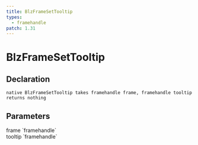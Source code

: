 ```yaml
---
title: BlzFrameSetTooltip
types:
  - framehandle
patch: 1.31
---
```


# BlzFrameSetTooltip

## Declaration

```
native BlzFrameSetTooltip takes framehandle frame, framehandle tooltip returns nothing
```

## Parameters
<dl>
  <dt>frame `framehandle`</dt>
  <dd></dd>

  <dt>tooltip `framehandle`</dt>
  <dd></dd>
</dl>